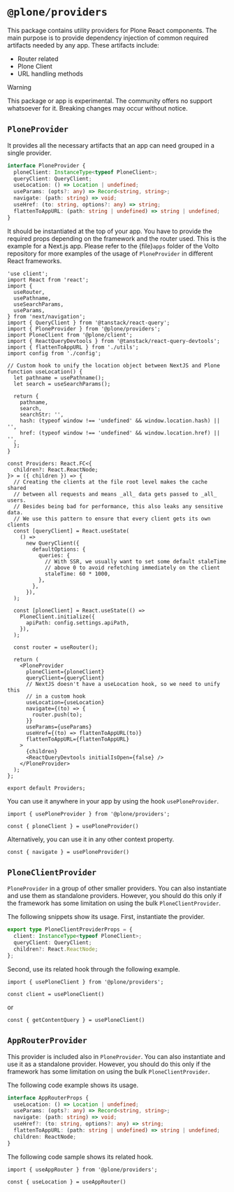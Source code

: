 # `@plone/providers`

This package contains utility providers for Plone React components.
The main purpose is to provide dependency injection of common required artifacts needed by any app.
These artifacts include:
- Router related
- Plone Client
- URL handling methods

> [!WARNING]
> This package or app is experimental.
> The community offers no support whatsoever for it.
> Breaking changes may occur without notice.

## `PloneProvider`

It provides all the necessary artifacts that an app can need grouped in a single provider.

```ts
interface PloneProvider {
  ploneClient: InstanceType<typeof PloneClient>;
  queryClient: QueryClient;
  useLocation: () => Location | undefined;
  useParams: (opts?: any) => Record<string, string>;
  navigate: (path: string) => void;
  useHref: (to: string, options?: any) => string;
  flattenToAppURL: (path: string | undefined) => string | undefined;
}
```

It should be instantiated at the top of your app.
You have to provide the required props depending on the framework and the router used.
This is the example for a Next.js app.
Please refer to the {file}`apps` folder of the Volto repository for more examples of the usage of `PloneProvider` in different React frameworks.

```tsx
'use client';
import React from 'react';
import {
  useRouter,
  usePathname,
  useSearchParams,
  useParams,
} from 'next/navigation';
import { QueryClient } from '@tanstack/react-query';
import { PloneProvider } from '@plone/providers';
import PloneClient from '@plone/client';
import { ReactQueryDevtools } from '@tanstack/react-query-devtools';
import { flattenToAppURL } from './utils';
import config from './config';

// Custom hook to unify the location object between NextJS and Plone
function useLocation() {
  let pathname = usePathname();
  let search = useSearchParams();

  return {
    pathname,
    search,
    searchStr: '',
    hash: (typeof window !== 'undefined' && window.location.hash) || '',
    href: (typeof window !== 'undefined' && window.location.href) || '',
  };
}

const Providers: React.FC<{
  children?: React.ReactNode;
}> = ({ children }) => {
  // Creating the clients at the file root level makes the cache shared
  // between all requests and means _all_ data gets passed to _all_ users.
  // Besides being bad for performance, this also leaks any sensitive data.
  // We use this pattern to ensure that every client gets its own clients
  const [queryClient] = React.useState(
    () =>
      new QueryClient({
        defaultOptions: {
          queries: {
            // With SSR, we usually want to set some default staleTime
            // above 0 to avoid refetching immediately on the client
            staleTime: 60 * 1000,
          },
        },
      }),
  );

  const [ploneClient] = React.useState(() =>
    PloneClient.initialize({
      apiPath: config.settings.apiPath,
    }),
  );

  const router = useRouter();

  return (
    <PloneProvider
      ploneClient={ploneClient}
      queryClient={queryClient}
      // NextJS doesn't have a useLocation hook, so we need to unify this
      // in a custom hook
      useLocation={useLocation}
      navigate={(to) => {
        router.push(to);
      }}
      useParams={useParams}
      useHref={(to) => flattenToAppURL(to)}
      flattenToAppURL={flattenToAppURL}
    >
      {children}
      <ReactQueryDevtools initialIsOpen={false} />
    </PloneProvider>
  );
};

export default Providers;

```

You can use it anywhere in your app by using the hook `usePloneProvider`.

```tsx
import { usePloneProvider } from '@plone/providers';

const { ploneClient } = usePloneProvider()
```

Alternatively, you can use it in any other context property.

```tsx
const { navigate } = usePloneProvider()
```

## `PloneClientProvider`

`PloneProvider` in a group of other smaller providers.
You can also instantiate and use them as standalone providers.
However, you should do this only if the framework has some limitation on using the bulk `PloneClientProvider`.

The following snippets show its usage.
First, instantiate the provider.

```ts
export type PloneClientProviderProps = {
  client: InstanceType<typeof PloneClient>;
  queryClient: QueryClient;
  children?: React.ReactNode;
};
```

Second, use its related hook through the following example.

```tsx
import { usePloneClient } from '@plone/providers';

const client = usePloneClient()
```

or

```tsx
const { getContentQuery } = usePloneClient()
```

## `AppRouterProvider`

This provider is included also in `PloneProvider`.
You can also instantiate and use it as a standalone provider.
However, you should do this only if the framework has some limitation on using the bulk `PloneClientProvider`.

The following code example shows its usage.

```ts
interface AppRouterProps {
  useLocation: () => Location | undefined;
  useParams: (opts?: any) => Record<string, string>;
  navigate: (path: string) => void;
  useHref?: (to: string, options?: any) => string;
  flattenToAppURL: (path: string | undefined) => string | undefined;
  children: ReactNode;
}
```

The following code sample shows its related hook.

```tsx
import { useAppRouter } from '@plone/providers';

const { useLocation } = useAppRouter()
```
